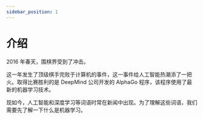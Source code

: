 ```yaml
---
sidebar_position: 1
---
```


# 介绍

2016 年春天，围棋界受到了冲击。

这一年发生了顶级棋手完败于计算机的事件，这一事件给人工智能热潮添了一把火。取得比赛胜利的是 DeepMind 公司开发的 AlphaGo 程序，该程序使用了最新的机器学习技术。

现如今，人工智能和深度学习等词语时常在新闻中出现。为了理解这些词语，我们需要先了解一下什么是机器学习。